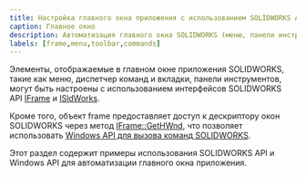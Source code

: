 ```yaml
---
title: Настройка главного окна приложения с использованием SOLIDWORKS API
caption: Главное окно
description: Автоматизация главного окна SOLIDWORKS (меню, панели инструментов, диспетчер команд) с использованием API
labels: [frame,menu,toolbar,commands]
---
```

Элементы, отображаемые в главном окне приложения SOLIDWORKS, такие как меню, диспетчер команд и вкладки, панели инструментов, могут быть настроены с использованием интерфейсов SOLIDWORKS API [IFrame](https://help.solidworks.com/2018/english/api/sldworksapi/SolidWorks.Interop.sldworks~SolidWorks.Interop.sldworks.IFrame.html) и [ISldWorks](https://help.solidworks.com/2018/english/api/sldworksapi/SolidWorks.Interop.sldworks~SolidWorks.Interop.sldworks.ISldWorks.html).

Кроме того, объект frame предоставляет доступ к дескриптору окон SOLIDWORKS через метод [IFrame::GetHWnd](https://help.solidworks.com/2018/english/api/sldworksapi/solidworks.interop.sldworks~solidworks.interop.sldworks.iframe~gethwnd.html), что позволяет использовать [Windows API для вызова команд SOLIDWORKS](https://blog.codestack.net/2019/03/solidworks-api-command-doesnt-exist.html).

Этот раздел содержит примеры использования SOLIDWORKS API и Windows API для автоматизации главного окна приложения.
